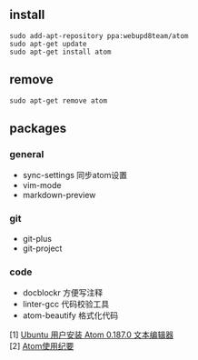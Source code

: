 ## install
```
sudo add-apt-repository ppa:webupd8team/atom
sudo apt-get update
sudo apt-get install atom
```

## remove
```
sudo apt-get remove atom
```

## packages
### general
* sync-settings 同步atom设置
* vim-mode
* markdown-preview

### git
* git-plus
* git-project

### code
* docblockr 方便写注释
* linter-gcc 代码校验工具
* atom-beautify 格式化代码

[1] [Ubuntu 用户安装 Atom 0.187.0 文本编辑器](http://imcn.me/html/y2015/23471.html)  
[2] [Atom使用纪要](http://www.cnblogs.com/Darren_code/p/atom.html)
